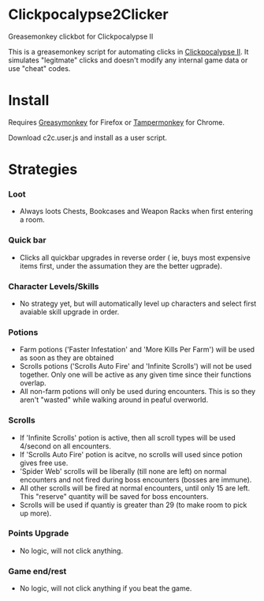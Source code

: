# Clickpocalypse2Clicker
Greasemonkey clickbot for Clickpocalypse II

This is a greasemonkey script for automating clicks in [Clickpocalypse II](http://minmaxia.com/c2/).  It simulates "legitmate" clicks and doesn't modify any internal game data or use "cheat" codes.

# Install

Requires [Greasymonkey](https://addons.mozilla.org/en-US/firefox/addon/greasemonkey/) for Firefox or [Tampermonkey](https://chrome.google.com/webstore/detail/tampermonkey/dhdgffkkebhmkfjojejmpbldmpobfkfo?hl=en) for Chrome. 

Download c2c.user.js and install as a user script.

# Strategies  

### Loot

* Always loots Chests, Bookcases and Weapon Racks when first entering a room.

### Quick bar

* Clicks all quickbar upgrades in reverse order ( ie, buys most expensive items first, under the assumation they are the better ugprade).

### Character Levels/Skills

* No strategy yet, but will automatically level up characters and select first avaiable skill upgrade in order.

### Potions

* Farm potions ('Faster Infestation' and 'More Kills Per Farm') will be used as soon as they are obtained
* Scrolls potions ('Scrolls Auto Fire' and 'Infinite Scrolls') will not be used together.  Only one will be active as any given time since their functions overlap.
* All non-farm potions will only be used during encounters.  This is so they aren't "wasted" while walking around in peaful overworld.


### Scrolls
* If 'Infinite Scrolls' potion is active, then all scroll types will be used 4/second on all encounters.
* If 'Scrolls Auto Fire' potion is acitve, no scrolls will used since potion gives free use.
* 'Spider Web' scrolls will be liberally (till none are left) on normal encounters and not fired during boss encounters (bosses are immune).
* All other scrolls will be fired at normal encounters, until only 15 are left.  This "reserve" quantity will be saved for boss encounters.
* Scrolls will be used if quantiy is greater than 29 (to make room to pick up more).


### Points Upgrade

* No logic, will not click anything.

### Game end/rest

* No logic, will not click anything if you beat the game.











